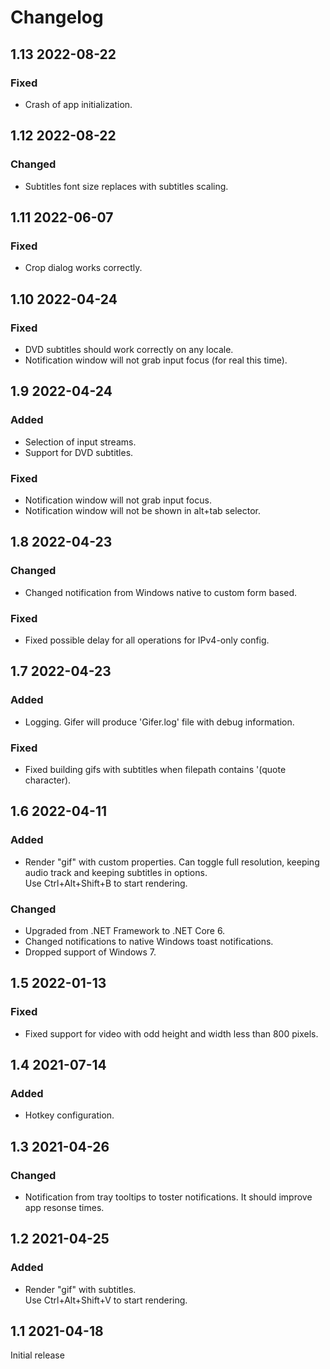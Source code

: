 # Changelog

## 1.13 2022-08-22

### Fixed
- Crash of app initialization.

## 1.12 2022-08-22

### Changed
- Subtitles font size replaces with subtitles scaling.

## 1.11 2022-06-07

### Fixed
- Crop dialog works correctly.

## 1.10 2022-04-24

### Fixed
- DVD subtitles should work correctly on any locale.
- Notification window will not grab input focus (for real this time).

## 1.9 2022-04-24

### Added
- Selection of input streams.
- Support for DVD subtitles.

### Fixed
- Notification window will not grab input focus.
- Notification window will not be shown in alt+tab selector.

## 1.8 2022-04-23

### Changed
- Changed notification from Windows native to custom form based.

### Fixed
- Fixed possible delay for all operations for IPv4-only config.

## 1.7 2022-04-23

### Added
- Logging. Gifer will produce 'Gifer.log' file with debug information.

### Fixed
- Fixed building gifs with subtitles when filepath contains '(quote character).

## 1.6 2022-04-11

### Added
- Render "gif" with custom properties. Can toggle full resolution, keeping audio track and keeping subtitles in options.  
  Use Ctrl+Alt+Shift+B to start rendering.

### Changed
- Upgraded from .NET Framework to .NET Core 6.
- Changed notifications to native Windows toast notifications.
- Dropped support of Windows 7.

## 1.5 2022-01-13

### Fixed
- Fixed support for video with odd height and width less than 800 pixels.

## 1.4 2021-07-14

### Added
- Hotkey configuration.

## 1.3 2021-04-26

### Changed
- Notification from tray tooltips to toster notifications. It should improve app resonse times.

## 1.2 2021-04-25

### Added
- Render "gif" with subtitles.  
  Use Ctrl+Alt+Shift+V to start rendering.

## 1.1 2021-04-18

Initial release

